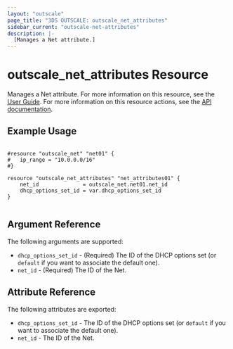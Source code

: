 ```yaml
---
layout: "outscale"
page_title: "3DS OUTSCALE: outscale_net_attributes"
sidebar_current: "outscale-net-attributes"
description: |-
  [Manages a Net attribute.]
---
```


# outscale_net_attributes Resource

Manages a Net attribute.
For more information on this resource, see the [User Guide](https://wiki.outscale.net/display/EN/About+VPCs).
For more information on this resource actions, see the [API documentation](https://docs.outscale.com/api#updatenet).

## Example Usage

```hcl

#resource "outscale_net" "net01" {
#	ip_range = "10.0.0.0/16"
#}

resource "outscale_net_attributes" "net_attributes01" {
	net_id              = outscale_net.net01.net_id
	dhcp_options_set_id = var.dhcp_options_set_id
}


```

## Argument Reference

The following arguments are supported:

* `dhcp_options_set_id` - (Required) The ID of the DHCP options set (or `default` if you want to associate the default one).  
* `net_id` - (Required) The ID of the Net.

## Attribute Reference

The following attributes are exported:

* `dhcp_options_set_id` - The ID of the DHCP options set (or `default` if you want to associate the default one).
* `net_id` - The ID of the Net.
